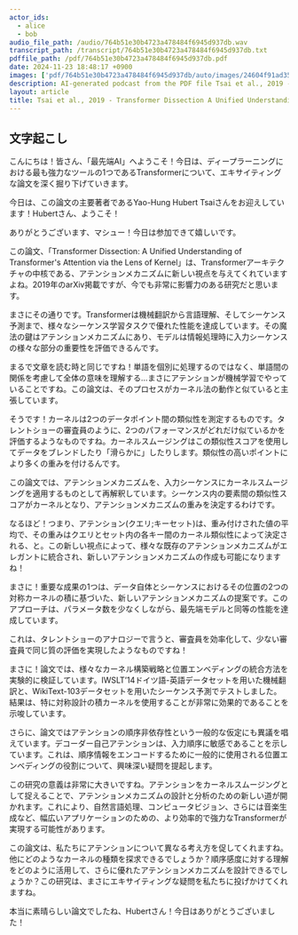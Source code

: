```yaml
---
actor_ids:
  - alice
  - bob
audio_file_path: /audio/764b51e30b4723a478484f6945d937db.wav
transcript_path: /transcript/764b51e30b4723a478484f6945d937db.txt
pdffile_path: /pdf/764b51e30b4723a478484f6945d937db.pdf
date: 2024-11-23 18:48:17 +0900
images: ['pdf/764b51e30b4723a478484f6945d937db/auto/images/24604f91ad3540e34cb854cdcbd0e1eb228adc55772c9b1b282f1b3478fc9a44.jpg', 'pdf/764b51e30b4723a478484f6945d937db/auto/images/e86c9b94d57a2846753f4a3dddaa15a05b442ab242fc62b49b902577b89cfd09.jpg', 'pdf/764b51e30b4723a478484f6945d937db/auto/images/ea34c52030d73a43b15206399b5daf46795002ef270955cb74e40815ee1a9976.jpg', 'pdf/764b51e30b4723a478484f6945d937db/auto/images/b56f91c78f7647be015400c473c174f5857c90bf5031262dfc9cf343f63e92d4.jpg']
description: AI-generated podcast from the PDF file Tsai et al., 2019 - Transformer Dissection A Unified Understanding of Transformer's Attention via the Lens of Kernel_JP
layout: article
title: Tsai et al., 2019 - Transformer Dissection A Unified Understanding of Transformer's Attention via the Lens of Kernel_JP
---
```


## 文字起こし
こんにちは！皆さん、「最先端AI」へようこそ！今日は、ディープラーニングにおける最も強力なツールの1つであるTransformerについて、エキサイティングな論文を深く掘り下げていきます。

今日は、この論文の主要著者であるYao-Hung Hubert Tsaiさんをお迎えしています！Hubertさん、ようこそ！

ありがとうございます、マシュー！今日は参加できて嬉しいです。

この論文、「Transformer Dissection: A Unified Understanding of Transformer's Attention via the Lens of Kernel」は、Transformerアーキテクチャの中核である、アテンションメカニズムに新しい視点を与えてくれていますよね。2019年のarXiv掲載ですが、今でも非常に影響力のある研究だと思います。

まさにその通りです。Transformerは機械翻訳から言語理解、そしてシーケンス予測まで、様々なシーケンス学習タスクで優れた性能を達成しています。その魔法の鍵はアテンションメカニズムにあり、モデルは情報処理時に入力シーケンスの様々な部分の重要性を評価できるんです。

まるで文章を読む時と同じですね！単語を個別に処理するのではなく、単語間の関係を考慮して全体の意味を理解する…まさにアテンションが機械学習でやっていることですね。この論文は、そのプロセスがカーネル法の動作と似ていると主張しています。

そうです！カーネルは2つのデータポイント間の類似性を測定するものです。タレントショーの審査員のように、2つのパフォーマンスがどれだけ似ているかを評価するようなものですね。カーネルスムージングはこの類似性スコアを使用してデータをブレンドしたり「滑らかに」したりします。類似性の高いポイントにより多くの重みを付けるんです。

この論文では、アテンションメカニズムを、入力シーケンスにカーネルスムージングを適用するものとして再解釈しています。シーケンス内の要素間の類似性スコアがカーネルとなり、アテンションメカニズムの重みを決定するわけです。

なるほど！つまり、アテンション(クエリ;キーセット)は、重み付けされた値の平均で、その重みはクエリとセット内の各キー間のカーネル類似性によって決定される、と。この新しい視点によって、様々な既存のアテンションメカニズムがエレガントに統合され、新しいアテンションメカニズムの作成も可能になりますね！

まさに！重要な成果の1つは、データ自体とシーケンスにおけるその位置の2つの対称カーネルの積に基づいた、新しいアテンションメカニズムの提案です。このアプローチは、パラメータ数を少なくしながら、最先端モデルと同等の性能を達成しています。

これは、タレントショーのアナロジーで言うと、審査員を効率化して、少ない審査員で同じ質の評価を実現したようなものですね！

まさに！論文では、様々なカーネル構築戦略と位置エンベディングの統合方法を実験的に検証しています。IWSLT’14ドイツ語-英語データセットを用いた機械翻訳と、WikiText-103データセットを用いたシーケンス予測でテストしました。結果は、特に対称設計の積カーネルを使用することが非常に効果的であることを示唆しています。

さらに、論文ではアテンションの順序非依存性という一般的な仮定にも異議を唱えています。デコーダー自己アテンションは、入力順序に敏感であることを示しています。これは、順序情報をエンコードするために一般的に使用される位置エンベディングの役割について、興味深い疑問を提起します。

この研究の意義は非常に大きいですね。アテンションをカーネルスムージングとして捉えることで、アテンションメカニズムの設計と分析のための新しい道が開かれます。これにより、自然言語処理、コンピュータビジョン、さらには音楽生成など、幅広いアプリケーションのための、より効率的で強力なTransformerが実現する可能性があります。

この論文は、私たちにアテンションについて異なる考え方を促してくれますね。他にどのようなカーネルの種類を探求できるでしょうか？順序感度に対する理解をどのように活用して、さらに優れたアテンションメカニズムを設計できるでしょうか？この研究は、まさにエキサイティングな疑問を私たちに投げかけてくれますね。

本当に素晴らしい論文でしたね、Hubertさん！今日はありがとうございました！


